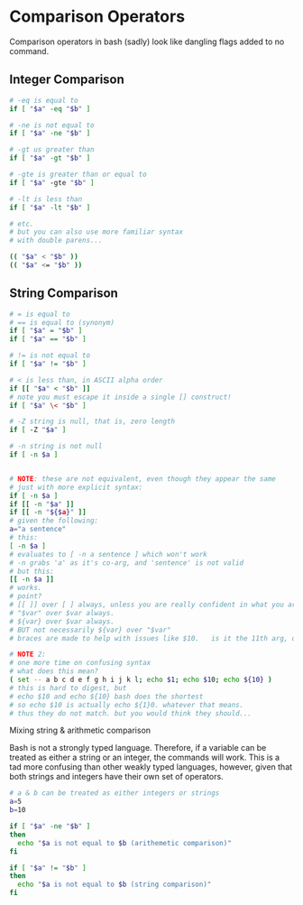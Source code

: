 # Comparison Operators

Comparison operators in bash (sadly) look like dangling flags added to
no command.  

## Integer Comparison

```bash
# -eq is equal to
if [ "$a" -eq "$b" ]

# -ne is not equal to
if [ "$a" -ne "$b" ]

# -gt us greater than
if [ "$a" -gt "$b" ]

# -gte is greater than or equal to
if [ "$a" -gte "$b" ]

# -lt is less than
if [ "$a" -lt "$b" ]

# etc.
# but you can also use more familiar syntax
# with double parens...

(( "$a" < "$b" ))
(( "$a" <= "$b" ))
```


## String Comparison

```bash
# = is equal to
# == is equal to (synonym)
if [ "$a" = "$b" ]
if [ "$a" == "$b" ]

# != is not equal to
if [ "$a" != "$b" ]

# < is less than, in ASCII alpha order
if [[ "$a" < "$b" ]]
# note you must escape it inside a single [] construct!
if [ "$a" \< "$b" ]

# -Z string is null, that is, zero length
if [ -Z "$a" ]

# -n string is not null
if [ -n $a ]


# NOTE: these are not equivalent, even though they appear the same
# just with more explicit syntax:
if [ -n $a ]
if [[ -n "$a" ]]
if [[ -n "${$a}" ]]
# given the following:
a="a sentence"
# this:
[ -n $a ]
# evaluates to [ -n a sentence ] which won't work
# -n grabs 'a' as it's co-arg, and 'sentence' is not valid
# but this:
[[ -n $a ]]
# works.
# point?
# [[ ]] over [ ] always, unless you are really confident in what you are doing.
# "$var" over $var always.
# ${var} over $var always.
# BUT not necessarily ${var} over "$var"
# braces are made to help with issues like $10.   is it the 11th arg, or is it ${1}0?

# NOTE 2:
# one more time on confusing syntax
# what does this mean?
( set -- a b c d e f g h i j k l; echo $1; echo $10; echo ${10} )
# this is hard to digest, but
# echo $10 and echo ${10} bash does the shortest
# so echo $10 is actually echo ${1}0. whatever that means.
# thus they do not match. but you would think they should...
```

Mixing string & arithmetic comparison

Bash is not a strongly typed language.  Therefore, if a variable can be treated
as either a string or an integer, the commands will work.  This is a tad more
confusing than other weakly typed languages, however, given that both strings
and integers have their own set of operators.



```bash
# a & b can be treated as either integers or strings
a=5
b=10

if [ "$a" -ne "$b" ]
then
  echo "$a is not equal to $b (arithemetic comparison)"
fi

if [ "$a" != "$b" ]
then
  echo "$a is not equal to $b (string comparison)"
fi
```
